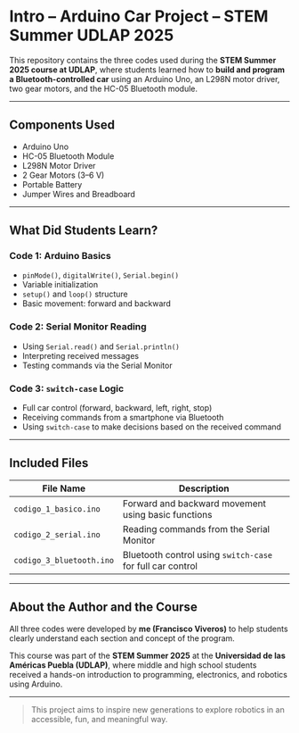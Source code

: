 # Intro – Arduino Car Project – STEM Summer UDLAP 2025

This repository contains the three codes used during the **STEM Summer 2025 course at UDLAP**, where students learned how to **build and program a Bluetooth-controlled car** using an Arduino Uno, an L298N motor driver, two gear motors, and the HC-05 Bluetooth module.

---

## Components Used
- Arduino Uno  
- HC-05 Bluetooth Module  
- L298N Motor Driver  
- 2 Gear Motors (3–6 V)  
- Portable Battery  
- Jumper Wires and Breadboard  

---

## What Did Students Learn?

### Code 1: Arduino Basics  
- `pinMode()`, `digitalWrite()`, `Serial.begin()`  
- Variable initialization  
- `setup()` and `loop()` structure  
- Basic movement: forward and backward  

### Code 2: Serial Monitor Reading  
- Using `Serial.read()` and `Serial.println()`  
- Interpreting received messages  
- Testing commands via the Serial Monitor  

### Code 3: `switch-case` Logic  
- Full car control (forward, backward, left, right, stop)  
- Receiving commands from a smartphone via Bluetooth  
- Using `switch-case` to make decisions based on the received command  

---

## Included Files

| File Name                | Description                                                 |
|--------------------------|-------------------------------------------------------------|
| `codigo_1_basico.ino`    | Forward and backward movement using basic functions         |
| `codigo_2_serial.ino`    | Reading commands from the Serial Monitor                    |
| `codigo_3_bluetooth.ino` | Bluetooth control using `switch-case` for full car control  |

---

## About the Author and the Course

All three codes were developed by **me (Francisco Viveros)** to help students clearly understand each section and concept of the program.

This course was part of the **STEM Summer 2025** at the **Universidad de las Américas Puebla (UDLAP)**, where middle and high school students received a hands-on introduction to programming, electronics, and robotics using Arduino.

---

> This project aims to inspire new generations to explore robotics in an accessible, fun, and meaningful way.
